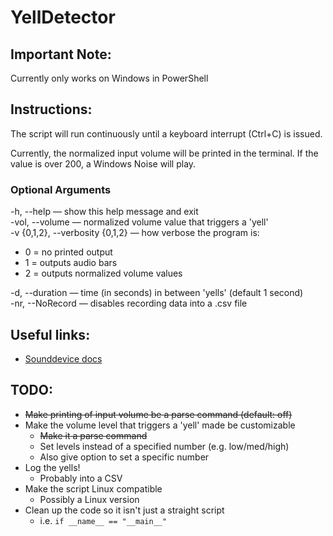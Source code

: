 # YellDetector

## **Important Note:**  
Currently only works on Windows in PowerShell

## Instructions:
The script will run continuously until a keyboard interrupt (Ctrl+C) is issued.

Currently, the normalized input volume will be printed in the terminal. If the value is over 200, a Windows Noise will play.

### Optional Arguments

-h, --help &mdash; show this help message and exit  
-vol, --volume &mdash; normalized volume value that triggers a 'yell'  
-v {0,1,2}, --verbosity {0,1,2} &mdash; how verbose the program is:
* 0 = no printed output
* 1 = outputs audio bars
* 2 = outputs normalized volume values

-d, --duration &mdash; time (in seconds) in between 'yells' (default 1 second)  
-nr, --NoRecord &mdash; disables recording data into a .csv file

## Useful links:
* [Sounddevice docs](https://python-sounddevice.readthedocs.io/en/0.4.3/)

## TODO:
* ~~Make printing of input volume be a parse command (default: off)~~
* Make the volume level that triggers a 'yell' made be customizable
  * ~~Make it a parse command~~
  * Set levels instead of a specified number (e.g. low/med/high)
  * Also give option to set a specific number
* Log the yells!
  * Probably into a CSV
* Make the script Linux compatible
  * Possibly a Linux version
* Clean up the code so it isn't just a straight script
  * i.e. `if __name__ == "__main__"`